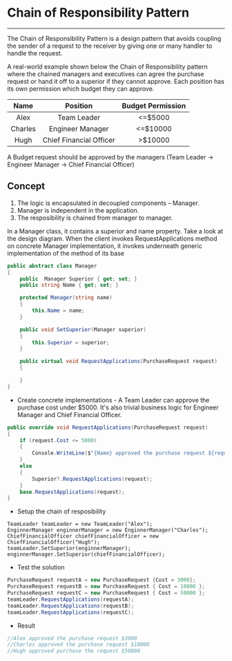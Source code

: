 # Chain of Responsibility Pattern
---
The Chain of Responsibility Pattern is a design pattern that avoids coupling the sender of a request to the receiver by giving one or many handler to handle the request. 

A real-world example shown below the Chain of Responsibility pattern where the chained managers and executives can agree the purchase request or hand it off to a superior if they cannot approve.  Each position has its own permission which budget they can approve.

|Name	  |Position					| Budget Permission|
|:-------:|:------------------------:|:--------:|
|Alex|Team Leader				| <=$5000|
|Charles|Engineer Manager		|<=$10000|
|Hugh|Chief Financial Officer	|>$10000|

A Budget request should be approved by the managers (Team Leader -> Engineer Manager -> Chief Financial Officer)

## Concept

 1. The logic is encapsulated in decoupled components – Manager.
 2. Manager is independent in the application.
 3. The resposibility is chained from manager to manager.

In a Manager class, it contains a superior and name property. Take a look at the design diagram. When the client invokes RequestApplications method on concrete Manager implementation, it invokes underneath generic implementation of the method of its base
```csharp
public abstract class Manager
{
    public  Manager Superior { get; set; }
    public string Name { get; set; }

    protected Manager(string name)
    {
        this.Name = name;
    }

    public void SetSuperior(Manager superior)
    {
        this.Superior = superior;
    }

    public virtual void RequestApplications(PurchaseRequest request)
    {

    }
}
```

* Create concrete implementations - A Team Leader can approve the purchase cost under $5000. It's also trivial business logic for Engineer Manager and Chief Financial Officer. 
```csharp
public override void RequestApplications(PurchaseRequest request)
{
	if (request.Cost <= 5000)
	{
		Console.WriteLine($"{Name} approved the purchase request ${request.Cost}");
	}
	else
	{
		Superior?.RequestApplications(request);
	}
	base.RequestApplications(request);
}
```
* Setup the chain of resposibility
```chsharp
TeamLeader teamLeader = new TeamLeader("Alex");
EnginnerManager enginnerManager = new EnginnerManager("Charles");
ChiefFinancialOfficer chiefFinancialOfficer = new ChiefFinancialOfficer("Hugh");
teamLeader.SetSuperior(enginnerManager);
enginnerManager.SetSuperior(chiefFinancialOfficer);
```
			
* Test the solution
```csharp
PurchaseRequest requestA = new PurchaseRequest {Cost = 3000};
PurchaseRequest requestB = new PurchaseRequest { Cost = 10000 };
PurchaseRequest requestC = new PurchaseRequest { Cost = 50000 };
teamLeader.RequestApplications(requestA);
teamLeader.RequestApplications(requestB);
teamLeader.RequestApplications(requestC);
```
* Result
```csharp
//Alex approved the purchase request $3000
//Charles approved the purchase request $10000
//Hugh approved purchase the request $50000
```